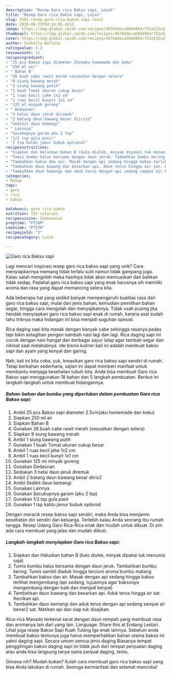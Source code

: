 ```yaml
---
description: "Resep Garo rica Bakso sapi, Lezat"
title: "Resep Garo rica Bakso sapi, Lezat"
slug: 2581-resep-garo-rica-bakso-sapi-lezat
date: 2020-08-23T04:24:05.421Z
image: https://img-global.cpcdn.com/recipes/4676ddeca6bbb964/751x532cq70/garo-rica-bakso-sapi-foto-resep-utama.jpg
thumbnail: https://img-global.cpcdn.com/recipes/4676ddeca6bbb964/751x532cq70/garo-rica-bakso-sapi-foto-resep-utama.jpg
cover: https://img-global.cpcdn.com/recipes/4676ddeca6bbb964/751x532cq70/garo-rica-bakso-sapi-foto-resep-utama.jpg
author: Isabella Wallace
ratingvalue: 3.2
reviewcount: 11
recipeingredient:
- "25 pcs Bakso sapi diameter 25cmaku homemade dan beku"
- "250 ml air"
- " Bahan B"
- "26 buah cabe rawit merah sesuaikan dengan selera"
- "9 siung bawang merah"
- "1 siung bawang putih"
- "1 buah Tomat ukuran cukup besar"
- "1 ruas kecil jahe 1x2 cm"
- "1 ruas kecil kunyit 1x1 cm"
- "125 ml minyak goreng"
- " Dedaunan"
- "3 helai daun jeruk diremuk"
- "2 batang daun bawang besar diiris2"
- "Sedikit daun kemangi"
- " Lainnya"
- "Secukupnya garam aku 2 tsp"
- "1/2 tsp gula pasir"
- "1 tsp kaldu jamur bubuk optional"
recipeinstructions:
- "Siapkan dan Haluskan bahan B (kalo diulek, minyak dipakai tuk menumis saja)"
- "Tumis bumbu halus bersama dengan daun jeruk. Tambahkan bumbu kering. Tumis sambil diaduk hingga tercium aroma bumbu matang"
- "Tambahkan bakso dan air. Masak dengan api sedang hingga bakso terlihat mengembang (api sedang, tujuannya agar baksonya mengembang dengan baik dan menjadi kenyal)"
- "Tambahkan daun bawang dan besarkan api. Aduk terus hingga air sat. Kecilkan api."
- "Tambahkan daun kemangi dan aduk terus dengan api sedang sampai air benar2 sat. Matikan api dan siap tuk disajikan."
categories:
- Resep
tags:
- garo
- rica
- bakso

katakunci: garo rica bakso 
nutrition: 153 calories
recipecuisine: Indonesian
preptime: "PT38M"
cooktime: "PT57M"
recipeyield: "2"
recipecategory: Lunch

---
```



![Garo rica Bakso sapi](https://img-global.cpcdn.com/recipes/4676ddeca6bbb964/751x532cq70/garo-rica-bakso-sapi-foto-resep-utama.jpg)

Lagi mencari inspirasi resep garo rica bakso sapi yang unik? Cara menyiapkannya memang tidak terlalu sulit namun tidak gampang juga. Kalau salah mengolah maka hasilnya tidak akan memuaskan dan bahkan tidak sedap. Padahal garo rica bakso sapi yang enak harusnya sih memiliki aroma dan rasa yang dapat memancing selera kita.

Ada beberapa hal yang sedikit banyak mempengaruhi kualitas rasa dari garo rica bakso sapi, mulai dari jenis bahan, kemudian pemilihan bahan segar, hingga cara mengolah dan menyajikannya. Tidak usah pusing jika hendak menyiapkan garo rica bakso sapi enak di rumah, karena asal sudah tahu triknya maka hidangan ini bisa menjadi suguhan spesial.

Rica daging sapi kita masak dengan banyak cabe sehingga rasanya pedas tapi bikin ketagihan pengen nambah nasi lagi dan lagi. Rica daging sapi ini cocok dengan nasi hangat dan berbagai sayur lalap agar tambah segar dan nikmat saat melahabnya. Ide bisnis kuliner kali ini adalah membuat bakso sapi dan ayam yang kenyal dan garing.


Nah, kali ini kita coba, yuk, kreasikan garo rica bakso sapi sendiri di rumah. Tetap berbahan sederhana, sajian ini dapat memberi manfaat untuk membantu menjaga kesehatan tubuh kita. Anda bisa membuat Garo rica Bakso sapi menggunakan 18 bahan dan 5 langkah pembuatan. Berikut ini langkah-langkah untuk membuat hidangannya.

<!--inarticleads1-->

##### Bahan-bahan dan bumbu yang diperlukan dalam pembuatan Garo rica Bakso sapi:

1. Ambil 25 pcs Bakso sapi diameter 2.5cm(aku homemade dan beku)
1. Siapkan 250 ml air
1. Siapkan  Bahan B
1. Gunakan 26 buah cabe rawit merah (sesuaikan dengan selera)
1. Siapkan 9 siung bawang merah
1. Ambil 1 siung bawang putih
1. Gunakan 1 buah Tomat ukuran cukup besar
1. Ambil 1 ruas kecil jahe 1x2 cm
1. Ambil 1 ruas kecil kunyit 1x1 cm
1. Gunakan 125 ml minyak goreng
1. Gunakan  Dedaunan
1. Sediakan 3 helai daun jeruk diremuk
1. Ambil 2 batang daun bawang besar diiris2
1. Ambil Sedikit daun kemangi
1. Gunakan  Lainnya
1. Gunakan Secukupnya garam (aku 2 tsp)
1. Gunakan 1/2 tsp gula pasir
1. Gunakan 1 tsp kaldu jamur bubuk optional


Dengan meracik resep bakso sapi sendiri, maka Anda bisa menjamin kesehatan diri sendiri dan keluarga. Terlebih kalau Anda seorang ibu rumah tangga. Resep Udang Garo Rica-Rica enak dan mudah untuk dibuat. Di sini ada cara membuat yang jelas dan mudah diikuti. 

<!--inarticleads2-->

##### Langkah-langkah menyiapkan Garo rica Bakso sapi:

1. Siapkan dan Haluskan bahan B (kalo diulek, minyak dipakai tuk menumis saja)
1. Tumis bumbu halus bersama dengan daun jeruk. Tambahkan bumbu kering. Tumis sambil diaduk hingga tercium aroma bumbu matang
1. Tambahkan bakso dan air. Masak dengan api sedang hingga bakso terlihat mengembang (api sedang, tujuannya agar baksonya mengembang dengan baik dan menjadi kenyal)
1. Tambahkan daun bawang dan besarkan api. Aduk terus hingga air sat. Kecilkan api.
1. Tambahkan daun kemangi dan aduk terus dengan api sedang sampai air benar2 sat. Matikan api dan siap tuk disajikan.


Rica-rica Manado terkenal sarat dengan daun rempah yang membuat rasa dan aromanya lain dari yang lain. Language: Share this at Endang Lestari. Lihat juga resep Bakso Sapi Kuah Tulang Iga enak lainnya. Sebelum anda membuat bakso tentunya juga harus memperhatikan bahan utama bakso ini yakni daging sapi. Secara umum semua jenis daging Biasanya tempat penggilingan bakso daging sapi ini tidak jauh dari tempat penjualan daging atau anda bisa langsung tanya sama penjual daging, tentu. 

Gimana nih? Mudah bukan? Itulah cara membuat garo rica bakso sapi yang bisa Anda lakukan di rumah. Semoga bermanfaat dan selamat mencoba!
